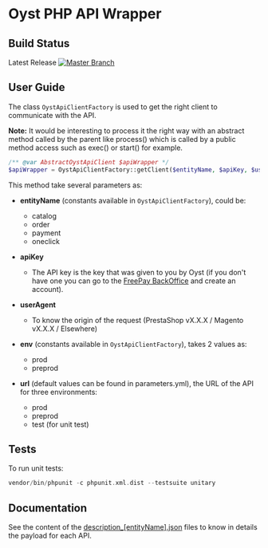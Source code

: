 Oyst PHP API Wrapper
====================

Build Status
------------
Latest Release [![Master Branch](https://travis-ci.org/OystParis/oyst-php.svg?branch=master)](https://travis-ci.org/OystParis/oyst-php)

User Guide
----------
The class `OystApiClientFactory` is used to get the right client to communicate with the API.

**Note:** It would be interesting to process it the right way with an abstract method called by the parent like process()
which is called by a public method access such as exec() or start() for example.

```php
/** @var AbstractOystApiClient $apiWrapper */
$apiWrapper = OystApiClientFactory::getClient($entityName, $apiKey, $userAgent, $url);
```

This method take several parameters as:

* **entityName** (constants available in `OystApiClientFactory`), could be:
    * catalog
    * order
    * payment
    * oneclick

* **apiKey**
    * The API key is the key that was given to you by Oyst (if you don't have one you can go to the [FreePay BackOffice](https://admin.free-pay.com/signup) and create an account).

* **userAgent**
    * To know the origin of the request (PrestaShop vX.X.X / Magento vX.X.X / Elsewhere)

* **env** (constants available in `OystApiClientFactory`), takes 2 values as:
    * prod
    * preprod

* **url** (default values can be found in parameters.yml), the URL of the API for three environments:
    * prod
    * preprod
    * test (for unit test)

Tests
-----
To run unit tests:
```php
vendor/bin/phpunit -c phpunit.xml.dist --testsuite unitary
```

Documentation
-------------
See the content of the [description_[entityName].json](src/config) files to know in details the payload for each API.
